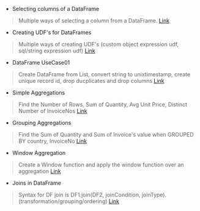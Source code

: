 - Selecting columns of a DataFrame
> Multiple ways of selecting a column from a DataFrame. [Link](https://github.com/ranjithpals/Spark_Scala/tree/master/DataFrame/Select_Columns)
- Creating UDF's for DataFrames
> Multiple ways of creating UDF's (custom object expression udf, sql/string expression udf) [Link](https://github.com/ranjithpals/Spark_Scala/tree/master/DataFrame/UDF)
- DataFrame UseCase01
> Create DataFrame from List, convert string to unixtimestamp, create unique record id, drop ducplicates and drop columns [Link](https://github.com/ranjithpals/Spark_Scala/tree/master/DataFrame/useCase/useCase01)
- Simple Aggregations
> Find the Number of Rows, Sum of Quantity, Avg Unit Price, Distinct Number of InvoiceNos [Link](https://github.com/ranjithpals/Spark_Scala/tree/master/DataFrame/Aggregations/simpleAggregations)
- Grouping Aggregations
> Find the Sum of Quantity and Sum of Invoice's value when GROUPED BY country, InvoiceNo [Link](https://github.com/ranjithpals/Spark_Scala/tree/master/DataFrame/Aggregations/groupingAggregations)
- Window Aggregation
> Create a Window function and apply the window function over an aggregation [Link](https://github.com/ranjithpals/Spark_Scala/tree/master/DataFrame/Aggregations/windowAggregation)
- Joins in DataFrame
> Syntax for DF join is DF1.join(DF2, joinCondition, joinType).(transformation/grouping/ordering) [Link](https://github.com/ranjithpals/Spark_Scala/tree/master/DataFrame/JoinsDF)
